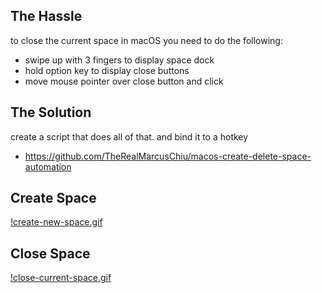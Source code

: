 ## The Hassle
to close the current space in macOS you need to do the following:
- swipe up with 3 fingers to display space dock
- hold option key to display close buttons
- move mouse pointer over close button and click

## The Solution
create a script that does all of that. and bind it to a hotkey
- https://github.com/TheRealMarcusChiu/macos-create-delete-space-automation

## Create Space
[!create-new-space.gif](https://raw.githubusercontent.com/TheRealMarcusChiu/macos-create-delete-space-automation/master/reademe-extras/create-new-space.gif)
## Close Space
[!close-current-space.gif](https://raw.githubusercontent.com/TheRealMarcusChiu/macos-create-delete-space-automation/master/reademe-extras/close-current-space.gif)
